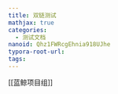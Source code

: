 ```yaml
---
title: 双链测试
mathjax: true
categories:
  - 测试文档
nanoid: Qhz1FWRcgEhnia918UJhe
typora-root-url:
tags:
---
```


[[蓝鲸项目组]]
